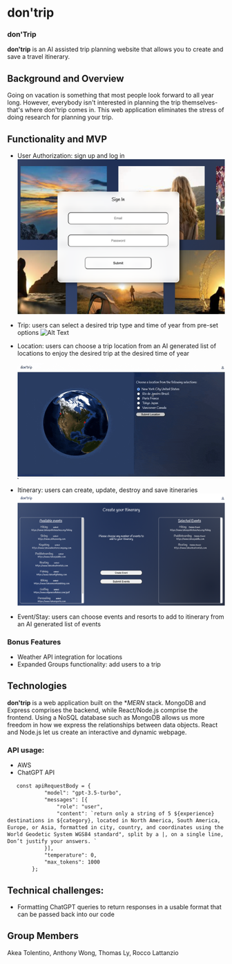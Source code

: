 # **don'trip**

### **don'Trip**

**don'trip** is an AI assisted trip planning website that allows you to create and save a travel itinerary.

## Background and Overview

Going on vacation is something that most people look forward to all year long. However, everybody isn't interested in planning the trip themselves- that's where don'trip comes in. This web application eliminates the stress of doing research for planning your trip. 

## Functionality and MVP

- User Authorization: sign up and log in  
![Alt Text](./signin.png)

- Trip: users can select a desired trip type and time of year from pre-set options
![Alt Text](/trips.png)

- Location: users can choose a trip location from an AI generated list of locations to enjoy the desired trip at the desired time of year

&nbsp; &nbsp; &nbsp; ![Alt Text](/globe.gif)

- Itinerary: users can create, update, destroy and save itineraries
![Alt Text](/itinerary.png)

- Event/Stay: users can choose events and resorts to add to itinerary from an AI generated list of events

### Bonus Features

- Weather API integration for locations
- Expanded Groups functionality: add users to a trip

## Technologies

**don'trip** is a web application built on the **MERN* stack. MongoDB and Express comprises the backend, while React/Node.js comprise the frontend. Using a NoSQL database such as MongoDB allows us more freedom in how we express the relationships between data objects. React and Node.js let us create an interactive and dynamic webpage.

### API usage:

- AWS
- ChatGPT API
```
   const apiRequestBody = {
            "model": "gpt-3.5-turbo",
            "messages": [{
                "role": "user",
                "content": `return only a string of 5 ${experience} destinations in ${category}, located in North America, South America, Europe, or Asia, formatted in city, country, and coordinates using the World Geodetic System WGS84 standard", split by a |, on a single line, Don’t justify your answers. `
            }],
            "temperature": 0,
            "max_tokens": 1000
        };
```

## Technical challenges:

- Formatting ChatGPT queries to return responses in a usable format that can be passed back into our code

## Group Members

Akea Tolentino, Anthony Wong, Thomas Ly, Rocco Lattanzio